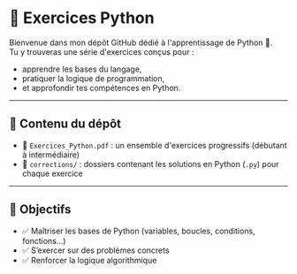 # 📘 Exercices Python

Bienvenue dans mon dépôt GitHub dédié à l'apprentissage de Python 🐍.  
Tu y trouveras une série d'exercices conçus pour :

- apprendre les bases du langage,
- pratiquer la logique de programmation,
- et approfondir tes compétences en Python.

---

## 🧠 Contenu du dépôt

- 📄 `Exercices_Python.pdf` : un ensemble d'exercices progressifs (débutant à intermédiaire)
- 📁 `corrections/` : dossiers contenant les solutions en Python (`.py`) pour chaque exercice

---

## 🎯 Objectifs

- ✅ Maîtriser les bases de Python (variables, boucles, conditions, fonctions…)
- ✅ S’exercer sur des problèmes concrets
- ✅ Renforcer la logique algorithmique
